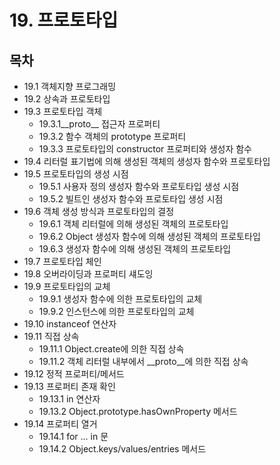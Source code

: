 # 19. 프로토타입

## 목차
- 19.1 객체지향 프로그래밍
- 19.2 상속과 프로토타입
- 19.3 프로토타입 객체
  - 19.3.1__proto__ 접근자 프로퍼티
  - 19.3.2 함수 객체의 prototype 프로퍼티
  - 19.3.3 프로토타입의 constructor 프로퍼티와 생성자 함수
- 19.4 리터럴 표기법에 의해 생성된 객체의 생성자 함수와 프로토타입
- 19.5 프로토타입의 생성 시점
  - 19.5.1 사용자 정의 생성자 함수와 프로토타입 생성 시점
  - 19.5.2 빌트인 생성자 함수와 프로토타입 생성 시점
- 19.6 객체 생성 방식과 프로토타입의 결정
  - 19.6.1 객체 리터럴에 의해 생성된 객체의 프로토타입
  - 19.6.2 Object 생성자 함수에 의해 생성된 객체의 프로토타입
  - 19.6.3 생성자 함수에 의해 생성된 객체의 프로토타입
- 19.7 프로토타입 체인
- 19.8 오버라이딩과 프로퍼티 섀도잉
- 19.9 프로토타입의 교체
  - 19.9.1 생성자 함수에 의한 프로토타입의 교체
  - 19.9.2 인스턴스에 의한 프로토타입의 교체
- 19.10 instanceof 연산자
- 19.11 직접 상속
  - 19.11.1 Object.create에 의한 직접 상속
  - 19.11.2 객체 리터럴 내부에서 __proto__에 의한 직접 상속
- 19.12 정적 프로퍼티/메서드
- 19.13 프로퍼티 존재 확인
  - 19.13.1 in 연산자
  - 19.13.2 Object.prototype.hasOwnProperty 메서드
- 19.14 프로퍼티 열거
  - 19.14.1 for ... in 문
  - 19.14.2 Object.keys/values/entries 메서드